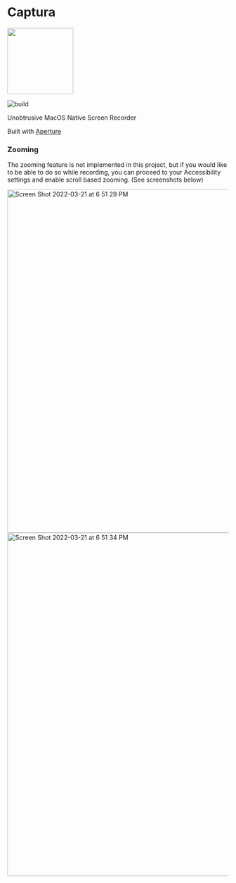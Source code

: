 # Captura

<img height="150" src="https://github.com/bnidevs/Captura/blob/main/Captura/Captura/Assets.xcassets/MenuBarIcon.imageset/AutoGIF%20Logo.png?raw=true">

![build](https://github.com/bnidevs/Captura/actions/workflows/xcodebuild.yml/badge.svg)

Unobtrusive MacOS Native Screen Recorder

Built with [Aperture](https://github.com/wulkano/Aperture)

### Zooming

The zooming feature is not implemented in this project, but if you would like to be able to do so while recording, you can proceed to your Accessibility settings and enable scroll based zooming. (See screenshots below)

<img width="780" alt="Screen Shot 2022-03-21 at 6 51 29 PM" src="https://user-images.githubusercontent.com/33227410/159375905-1e08835e-bbce-4b94-b8ab-145e6a02719a.png">
<img width="780" alt="Screen Shot 2022-03-21 at 6 51 34 PM" src="https://user-images.githubusercontent.com/33227410/159375907-a99cff85-7709-44d6-84f6-d978d275842f.png">
